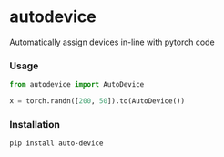 # autodevice

Automatically assign devices in-line with pytorch code

### Usage

```python
from autodevice import AutoDevice

x = torch.randn([200, 50]).to(AutoDevice())
```

### Installation

```
pip install auto-device
```
